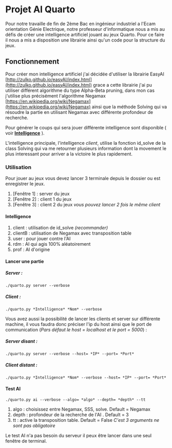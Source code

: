 
# Projet AI Quarto

Pour notre travaille de fin de 2ème Bac en ingénieur industriel a l'Ecam orientation Génie Electrique, notre professeur d'informatique nous a mis au défis de créer une intelligence artificiel jouant au jeux Quarto.
Pour ce faire il nous a mis a disposition une librairie ainsi qu'un code pour la structure du jeux.

## Fonctionnement 

Pour créer mon intelligence artificiel j'ai décidée d'utiliser la librairie EasyAI [http://zulko.github.io/easyAI/index.html](http://zulko.github.io/easyAI/index.html) grace a cette librairie j'ai pu utiliser différent algorithme du type Alpha-Beta pruning, dans mon cas j'utilise plus précisément l'algorithme Negamax [https://en.wikipedia.org/wiki/Negamax](https://en.wikipedia.org/wiki/Negamax) ainsi que la méthode Solving qui va résoudre la partie en utilisant Negamax avec différente profondeur de recherche.

Pour générer le coups qui sera jouer différente intelligence sont disponible ( voir **[Intelligence](https://github.com/victorsmits/ProjetIA#intelligence)** ). 

L'intelligence principale, l'intelligence *client*, utilise la fonction id_solve de la class Solving qui va me retourner plusieurs information dont la movement le plus interessant pour arriver a la victoire le plus rapidement.

### Utilisation

Pour jouer au jeux vous devez lancer 3 terminale depuis le dossier ou est enregistrer le jeux.
 1. [Fenêtre 1] : server du jeux
 2. [Fenêtre 2] : client 1 du jeux
 3. [Fenêtre 3] : client 2 du jeux
*vous pouvez lancer 2 fois le même client*

#### Intelligence
 1. client : utilisation de id_solve *(recommander)*
 2. clientB : utilisation de Negamax avec transposition table
 3. user : pour jouer contre l'AI
 4. rdm : AI qui agis 100% aléatoirement
 5. prof : AI d'origine

#### Lancer une partie 
##### Server :
    ./quarto.py server --verbose

##### Client :
    ./quarto.py *Intelligence* *Nom* --verbose

Vous avez aussi la possibilité de lancer les clients et server sur différente machine, il vous faudra donc préciser l'ip du host ainsi que le port de communication (*Pars défaut le host = localhost et le port = 5000*) :
    
##### Server disant :
    ./quarto.py server --verbose --host= *IP* --port= *Port*

##### Client distant :
    ./quarto.py *Intelligence* *Nom* --verbose --host= *IP* --port= *Port*
    
#### Test AI
    ./quarto.py ai --verbose --algo= *algo* --depth= *depth* --tt

 1. algo : choisissez entre Negamax, SSS, solve. Default = Negamax
 2. depth : profondeur de la recherche de l'AI . Default = 3
 3. tt : active la transposition table. Default = False
*C'est 3 arguments ne sont pas obligatoire*

Le test AI n'a pas besoin du serveur il peux être lancer dans une seul fenêtre de terminal.

<!--stackedit_data:
eyJoaXN0b3J5IjpbMjAyNjQ3OTM5MSw4NzI1MzQ3MzMsLTY1NT
I3MjgxNSwtMTQ5MTM0NDM1MCwtMjAzNzUzODMxNSw4OTEzODg3
MDEsLTIwNDAyNjI2MTQsLTIwMjM4Mjc0MTQsODY0NjY5NDA4LD
EwMzc2NDk5MjYsMTAzNzY0OTkyNiwtMjk3Nzk2MjksLTE3MzM4
NDIwNjYsLTE1MzUyMDEzOTIsLTIxMjgxNjk4NjAsLTMyMzAyND
MwNiwtMTY0OTk1OTE2NywtNDgzNDc5OTM5LDE2MDAwMjcxMjUs
MTUxMzc0Nzc0OF19
-->